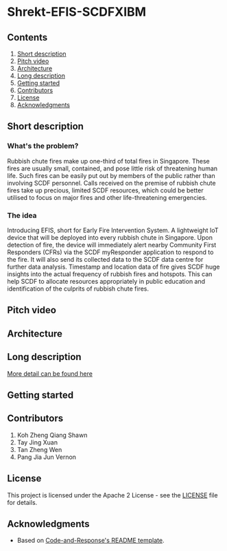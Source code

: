# Shrekt-EFIS-SCDFXIBM

## Contents
1. [Short description](#short-description)
1. [Pitch video](#pitch-video)
1. [Architecture](#Architecture)
1. [Long description](#long-description)
1. [Getting started](#getting-started)
1. [Contributors](#contributors)
1. [License](#license)
1. [Acknowledgments](#acknowledgments)

## Short description
### What's the problem?
Rubbish chute fires make up one-third of total fires in Singapore. These fires are usually small, contained, and pose little risk of threatening human life. Such fires can be easily put out by members of the public rather than involving SCDF personnel. Calls received on the premise of rubbish chute fires take up precious, limited SCDF resources, which could be better utilised to focus on major fires and other life-threatening emergencies.

### The idea
Introducing EFIS, short for Early Fire Intervention System. A lightweight IoT device that will be deployed into every rubbish chute in Singapore. Upon detection of fire, the device will immediately alert nearby Community First Responders (CFRs) via the SCDF myResponder application to respond to the fire. It will also send its collected data to the SCDF data centre for further data analysis. Timestamp and location data of fire gives SCDF huge insights into the actual frequency of rubbish fires and hotspots. This can help SCDF to allocate resources appropriately in public education and identification of the culprits of rubbish chute fires.

## Pitch video


## Architecture


## Long description
[More detail can be found here](DESCRIPTION.md)

## Getting started


## Contributors
1. Koh Zheng Qiang Shawn
1. Tay Jing Xuan
1. Tan Zheng Wen
1. Pang Jia Jun Vernon

## License
This project is licensed under the Apache 2 License - see the [LICENSE](LICENSE.md) file for details.

## Acknowledgments
* Based on [Code-and-Response's README template](https://github.com/Code-and-Response/Project-Sample/blob/master/README.md).
